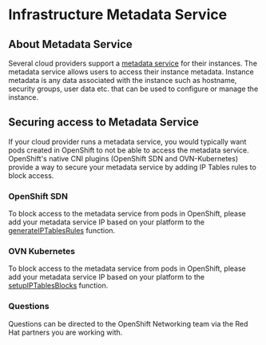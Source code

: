 # Infrastructure Metadata Service

## About Metadata Service

Several cloud providers support a [metadata service](https://docs.aws.amazon.com/AWSEC2/latest/UserGuide/configuring-instance-metadata-service.html) for their instances. The metadata service allows users to access their instance metadata. Instance metadata is any data associated with the instance such as hostname, security groups, user data etc. that can be used to configure or manage the instance.

## Securing access to Metadata Service

If your cloud provider runs a metadata service, you would typically want pods created in 
OpenShift to not be able to access the metadata service. 
OpenShift's native CNI plugins (OpenShift SDN and OVN-Kubernetes) provide a way to secure
your metadata service by adding IP Tables rules to block access. 

### OpenShift SDN

To block access to the metadata service from pods in OpenShift, please add your
metadata service IP based on your platform to the [generateIPTablesRules](https://github.com/openshift/sdn/blob/master/pkg/cmd/openshift-sdn-cni/openshift-sdn.go#L121) function.

### OVN Kubernetes

To block access to the metadata service from pods in OpenShift, please add your
metadata service IP based on your platform to the [setupIPTablesBlocks](https://github.com/openshift/ovn-kubernetes/blob/master/go-controller/pkg/cni/OCP_HACKS.go#L35) function.

### Questions

Questions can be directed to the OpenShift Networking team via the Red Hat partners you are working with.

